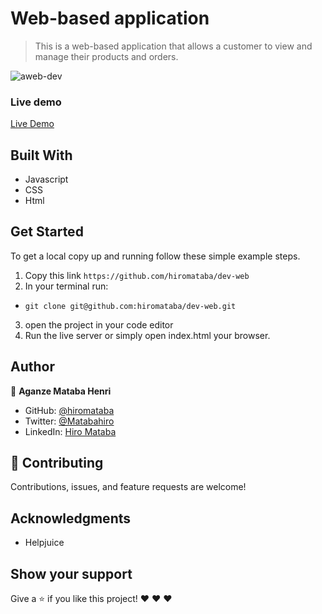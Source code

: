 
# Web-based application

> This is a web-based application that allows a customer to view and manage their products and orders.

![aweb-dev](https://user-images.githubusercontent.com/75126481/150657182-393f37dc-dd46-4430-8a89-2655fa106631.png)

### Live demo

[Live Demo](https://hiromataba.github.io/dev-web/)


## Built With

- Javascript
- CSS
- Html

## Get Started

To get a local copy up and running follow these simple example steps.

1. Copy this link `https://github.com/hiromataba/dev-web`
2. In your terminal run:
- `git clone git@github.com:hiromataba/dev-web.git` 
3. open the project in your code editor 
5. Run the live server or simply open index.html your browser.

## Author

👤 **Aganze Mataba Henri**

- GitHub: [@hiromataba](https://github.com/hiromataba)
- Twitter: [@Matabahiro](https://twitter.com/MatabaHiro)
- LinkedIn: [Hiro Mataba](https://www.linkedin.com/in/hiro-mataba-1bb910209/)

## 🤝 Contributing

Contributions, issues, and feature requests are welcome!

## Acknowledgments

- Helpjuice

## Show your support

Give a ⭐️ if you like this project! ❤️ ❤️ ❤️ 
